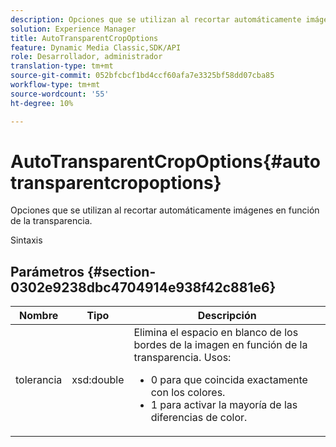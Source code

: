 ```yaml
---
description: Opciones que se utilizan al recortar automáticamente imágenes en función de la transparencia.
solution: Experience Manager
title: AutoTransparentCropOptions
feature: Dynamic Media Classic,SDK/API
role: Desarrollador, administrador
translation-type: tm+mt
source-git-commit: 052bfcbcf1bd4ccf60afa7e3325bf58dd07cba85
workflow-type: tm+mt
source-wordcount: '55'
ht-degree: 10%

---
```



# AutoTransparentCropOptions{#autotransparentcropoptions}

Opciones que se utilizan al recortar automáticamente imágenes en función de la transparencia.

Sintaxis

## Parámetros {#section-0302e9238dbc4704914e938f42c881e6}

<table id="table_F6A0DBA37F704C2097C617A0A6767566"> 
 <thead> 
  <tr> 
   <th colname="col1" class="entry"> Nombre </th> 
   <th colname="col2" class="entry"> Tipo </th> 
   <th colname="col3" class="entry"> Descripción </th> 
  </tr> 
 </thead>
 <tbody> 
  <tr> 
   <td colname="col1"> <span class="codeph"> tolerancia</span> </td> 
   <td colname="col2"> <span class="codeph"> xsd:double</span> </td> 
   <td colname="col3">Elimina el espacio en blanco de los bordes de la imagen en función de la transparencia. Usos: 
    <ul id="ul_FE5423B857AE43FCBA7A9AEA76C754CC">
     <li id="li_01E3BD0AB8DA4C408B47CB02B269404A">0 para que coincida exactamente con los colores. </li>
     <li id="li_FCE21384265D4ECE9C0D785F1BB32C3A">1 para activar la mayoría de las diferencias de color. </li>
    </ul></td> 
  </tr> 
 </tbody> 
</table>

